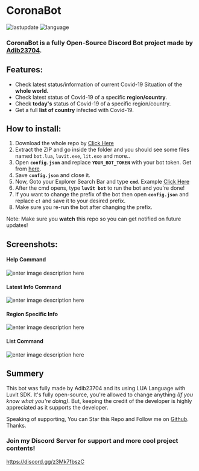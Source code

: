 
# CoronaBot
![lastupdate](https://img.shields.io/github/last-commit/Adib23704/CoronaBot?label=Last%20Update&style=flat-square) ![language](https://img.shields.io/github/languages/top/Adib23704/CoronaBot?color=44cc11&style=flat-square)

### **CoronaBot** is a fully **Open-Source** Discord Bot project made by [**Adib23704**](https://adib23704.github.io).

## Features:
 - Check latest status/information of current Covid-19 Situation of the **whole world.**
 - Check latest status of Covid-19 of a specific **region/country**.
 - Check **today's** status of Covid-19 of a specific region/country.
 - Get a full **list of country** infected with Covid-19.

## How to install:
1. Download the whole repo by [Click Here](https://github.com/Adib23704/CoronaBot/archive/refs/heads/main.zip)
2. Extract the ZIP and go inside the folder and you should see some files named `bot.lua`, `luvit.exe`, `lit.exe` and more..
3. Open **`config.json`** and replace **`YOUR_BOT_TOKEN`** with your bot token. Get from [here](https://discord.com/developers/applications).
4. Save **`config.json`** and close it.
5. Now, Goto your Explorer Search Bar and type **`cmd`**. Example [Click Here](https://cdn.discordapp.com/attachments/547364712308932608/876508184133644328/unknown.png)
6. After the cmd opens, type **`luvit bot`** to run the bot and you're done!
7. If you want to change the prefix of the bot then open **`config.json`** and replace **`c!`** and save it to your desired prefix.
8. Make sure you re-run the bot after changing the prefix.

Note: Make sure you **watch** this repo so you can get notified on future updates!

## Screenshots:
#### Help Command
![enter image description here](https://raw.githubusercontent.com/Adib23704/CoronaBot/main/screenshots/help.png)

#### Latest Info Command
![enter image description here](https://raw.githubusercontent.com/Adib23704/CoronaBot/main/screenshots/latest.png)

#### Region Specific Info
![enter image description here](https://raw.githubusercontent.com/Adib23704/CoronaBot/main/screenshots/region.png)

#### List Command
![enter image description here](https://raw.githubusercontent.com/Adib23704/CoronaBot/main/screenshots/list.png)

## Summery
This bot was fully made by Adib23704 and its using LUA Language with Luvit SDK. It's fully open-source, you're allowed to change anything *(If you know what you're doing)*. But, keeping the credit of the developer is highly appreciated as it supports the developer.

Speaking of supporting, You can Star this Repo and Follow me on [Github](https://github.com/Adib23704). Thanks.

### Join my Discord Server for support and more cool project contents!
https://discord.gg/z3Mk7fbszC

